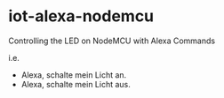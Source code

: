 # iot-alexa-nodemcu
Controlling the LED on NodeMCU with Alexa Commands

i.e.

- Alexa, schalte mein Licht an.
- Alexa, schalte mein Licht aus.

